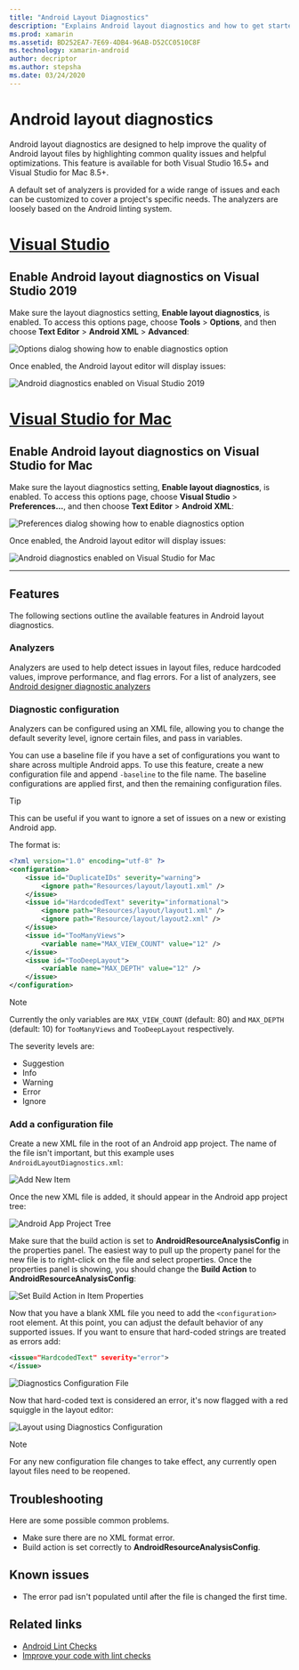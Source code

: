 ```yaml
---
title: "Android Layout Diagnostics"
description: "Explains Android layout diagnostics and how to get started"
ms.prod: xamarin
ms.assetid: BD252EA7-7E69-4DB4-96AB-D52CC0510C8F
ms.technology: xamarin-android
author: decriptor
ms.author: stepsha
ms.date: 03/24/2020
---
```


# Android layout diagnostics

Android layout diagnostics are designed to help improve the quality of Android layout files by highlighting common quality issues and helpful optimizations. This feature is available for both Visual Studio 16.5+ and Visual Studio for Mac 8.5+.

A default set of analyzers is provided for a wide range of issues and each can be customized to cover a project's specific needs. The analyzers are loosely based on the Android linting system.

# [Visual Studio](#tab/windows)

## Enable Android layout diagnostics on Visual Studio 2019

Make sure the layout diagnostics setting, **Enable layout diagnostics**, is enabled. To access this options page, choose **Tools** > **Options**, and then choose **Text Editor** > **Android XML** > **Advanced**:

![Options dialog showing how to enable diagnostics option](diagnostics-images/AndroidDiagnosticsEnableOption.png)

Once enabled, the Android layout editor will display issues:

![Android diagnostics enabled on Visual Studio 2019](diagnostics-images/AndroidDiagnosticsEnabled.png)

# [Visual Studio for Mac](#tab/macos)

## Enable Android layout diagnostics on Visual Studio for Mac

Make sure the layout diagnostics setting, **Enable layout diagnostics**, is enabled. To access this options page, choose **Visual Studio** > **Preferences...**, and then choose **Text Editor** > **Android XML**:

![Preferences dialog showing how to enable diagnostics option](diagnostics-images/AndroidDiagnosticsEnableOptionVSmac.png)

Once enabled, the Android layout editor will display issues:

![Android diagnostics enabled on Visual Studio for Mac](diagnostics-images/AndroidDiagnosticsEnabledVSmac.png)

-----

## Features

The following sections outline the available features in Android layout diagnostics.

### Analyzers

Analyzers are used to help detect issues in layout files, reduce hardcoded values, improve performance, and flag errors. For a list of analyzers, see
[Android designer diagnostic analyzers](diagnostic-analyzers.md)

### Diagnostic configuration

Analyzers can be configured using an XML file, allowing you to change the default severity level, ignore certain files, and pass in variables.

You can use a baseline file if you have a set of configurations you want to share across multiple Android apps. To use this feature, create a new configuration file and append `-baseline` to the file name. The baseline configurations are applied first, and then the remaining configuration files.

> [!TIP]
> This can be useful if you want to ignore a set of issues on a new or existing Android app.

The format is:

```xml
<?xml version="1.0" encoding="utf-8" ?> 
<configuration>
    <issue id="DuplicateIDs" severity="warning">
        <ignore path="Resources/layout/layout1.xml" />
    </issue>
    <issue id="HardcodedText" severity="informational">
        <ignore path="Resources/layout/layout1.xml" />
        <ignore path="Resource/layout/layout2.xml" />
    </issue>
    <issue id="TooManyViews">
        <variable name="MAX_VIEW_COUNT" value="12" />
    </issue>
    <issue id="TooDeepLayout">
        <variable name="MAX_DEPTH" value="12" />
    </issue>
</configuration>
```

> [!NOTE]
> Currently the only variables are `MAX_VIEW_COUNT` (default: 80) and `MAX_DEPTH` (default: 10) for `TooManyViews` and `TooDeepLayout` respectively.

The severity levels are:

- Suggestion
- Info
- Warning
- Error
- Ignore

### Add a configuration file

Create a new XML file in the root of an Android app project. The name of the file isn't important, but this example uses `AndroidLayoutDiagnostics.xml`:

![Add New Item](diagnostics-images/AndroidDiagnosticsNewFileDialog.png)

Once the new XML file is added, it should appear in the Android app project tree:

![Android App Project Tree](diagnostics-images/AndroidDiagnosticsFileAddToTree.png)

Make sure that the build action is set to **AndroidResourceAnalysisConfig** in the properties panel.
The easiest way to pull up the property panel for the new file is to right-click on the file and select properties. Once the properties panel is showing, you should change the **Build Action** to **AndroidResourceAnalysisConfig**:

![Set Build Action in Item Properties](diagnostics-images/AndroidDiagnosticsSetBuildAction.png)

Now that you have a blank XML file you need to add the `<configuration>` root element. At this point, you can adjust the default behavior of any supported issues.
If you want to ensure that hard-coded strings are treated as errors add:

```xml
<issue="HardcodedText" severity="error">
</issue>
```

![Diagnostics Configuration File](diagnostics-images/AndroidDiagnosticsConfigurationFileExample.png)

Now that hard-coded text is considered an error, it's now flagged with a red squiggle in the layout editor:

![Layout using Diagnostics Configuration](diagnostics-images/AndroidDiagnosticsUsingConfiguration.png)

> [!NOTE]
> For any new configuration file changes to take effect, any currently open layout files need to be reopened.
>

## Troubleshooting

Here are some possible common problems.

- Make sure there are no XML format error.
- Build action is set correctly to **AndroidResourceAnalysisConfig**.

## Known issues

- The error pad isn't populated until after the file is changed the first time.

## Related links

- [Android Lint Checks](http://tools.android.com/tips/lint-checks)
- [Improve your code with lint checks](https://developer.android.com/studio/write/lint)

